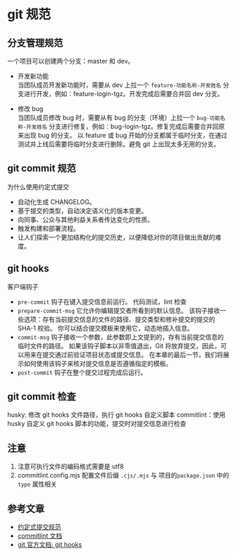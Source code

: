 # git 规范

## 分支管理规范
一个项目可以创建两个分支：master 和 dev。

- 开发新功能   
  当团队成员开发新功能时，需要从 dev 上拉一个 `feature-功能名称-开发姓名` 分支进行开发，例如：feature-login-tgz。开发完成后需要合并回 dev 分支。

- 修改 bug   
  当团队成员修改 bug 时，需要从有 bug 的分支（环境）上拉一个 `bug-功能名称-开发姓名` 分支进行修复，例如：bug-login-tgz。修复完成后需要合并回原来出现 bug 的分支。
  以 feature 或 bug 开始的分支都属于临时分支，在通过测试并上线后需要将临时分支进行删除。避免 git 上出现太多无用的分支。


## git commit 规范
为什么使用约定式提交
- 自动化生成 CHANGELOG。
- 基于提交的类型，自动决定语义化的版本变更。
- 向同事、公众与其他利益关系者传达变化的性质。
- 触发构建和部署流程。
- 让人们探索一个更加结构化的提交历史，以便降低对你的项目做出贡献的难度。


## git hooks
客户端钩子
- `pre-commit` 钩子在键入提交信息前运行。 代码测试，lint 检查
- `prepare-commit-msg` 它允许你编辑提交者所看到的默认信息。 该钩子接收一些选项：存有当前提交信息的文件的路径、提交类型和修补提交的提交的 SHA-1 校验。 你可以结合提交模板来使用它，动态地插入信息。
- `commit-msg` 钩子接收一个参数，此参数即上文提到的，存有当前提交信息的临时文件的路径。 如果该钩子脚本以非零值退出，Git 将放弃提交，因此，可以用来在提交通过前验证项目状态或提交信息。 在本章的最后一节，我们将展示如何使用该钩子来核对提交信息是否遵循指定的模板。
- `post-commit` 钩子在整个提交过程完成后运行。


## git commit 检查
husky: 修改 git hooks 文件路径，执行 git hooks 自定义脚本
commitlint：使用 husky 自定义 git hooks 脚本的功能，提交时对提交信息进行检查



## 注意
1. 注意可执行文件的编码格式需要是 utf8
2. commitlint.config.mjs 配置文件后缀 `.cjs/.mjs` 与 项目的`package.json` 中的 `type` 属性相关


## 参考文章
- [约定式提交规范](https://www.conventionalcommits.org/zh-hans/v1.0.0/)
- [commitlint 文档](https://commitlint.js.org/#/reference-configuration)
- [git 官方文档: git hooks](https://git-scm.com/book/zh/v2/%E8%87%AA%E5%AE%9A%E4%B9%89-Git-Git-%E9%92%A9%E5%AD%90)
